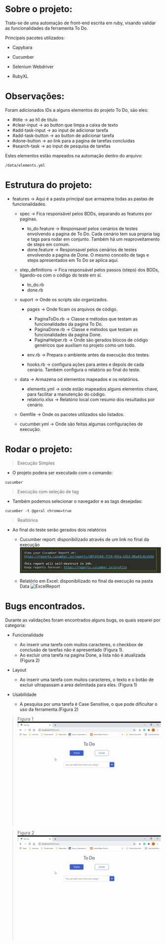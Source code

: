 # Sobre o projeto:

Trata-se de uma automação de front-end escrita em ruby, visando validar as funcionalidades da ferramenta To Do.

Principais pacotes utilizados:

- Capybara

- Cucumber

- Selenium Webdriver

- RubyXL


# Observações:

Foram adicionados IDs a alguns elementos do projeto To Do, são eles:

- #title -> ao h1 de titulo
- #clear-input -> ao button que limpa a caixa de texto
- #add-task-input -> ao input de adicionar tarefa
- #add-task-button -> ao button de adicionar tarefa
- #done-button -> ao link para a pagina de tarefas concluidas
- #search-task -> ao input de pesquisa de tarefas

Estes elementos estão mapeados na automação dentro do arquivo:
```
/data/elements.yml
```

# Estrutura do projeto:

- features -> Aqui é a pasta principal que armazena todas as pastas de funcionalidades.
  - spec -> Fica responsável pelos BDDs, separando as features por paginas.
    - to_do.feature -> Responsavel pelos cenários de testes envolvendo a pagina de To Do. Cada cenário tem sua propria tag e tags para rodar em conjunto. Também há um reaproveitamento de steps em comum.
    - done.feature -> Responsavel pelos cenários de testes envolvendo a pagina de Done. O mesmo conceito de tags e steps apresentados em To Do se aplica aqui.

  - step_definitions -> Fica responsável pelos passos (steps) dos BDDs, ligando-os com o código do teste em sí.
      - to_do.rb
      - done.rb

  - suport -> Onde os scripts são organizados.
    - pages -> Onde ficam os arquivos de código.
      - PaginaToDo.rb -> Classe e métodos que testam as funcionalidades da pagina To Do.
      - PaginaDone.rb -> Classe e métodos que testam as funcionalidades da pagina Done.
      - PaginaHelper.rb -> Onde são gerados blocos de código genéricos que auxiliam no projeto como um todo.

    - env.rb -> Prepara o ambiente antes da execução dos testes.
    - hooks.rb -> configura ações para antes e depois de cada cenário. Também configura o relatório ao final do teste.

  - data -> Armazena od elementos mapeados e os relatórios.
    - elements.yml -> onde estão mapeados alguns elementos chave, para facilitar a manutenção do código.
    - relatorio.xlsx -> Relatório local com resumo dos resultados por cenário.
  
  - Gemfile -> Onde os pacotes utilizados são listados.
  - cucumber.yml -> Onde são feitas algumas configurações de execução.

# Rodar o projeto:

> Execução Simples
- O projeto podera ser executado com o comando:
```
cucumber
```
> Execução com seleção de tag
- Também podemos selecionar o navegador e as tags desejadas:
```
cucumber -t @geral chrome=true
```

> Realtórios
- Ao final do teste serão gerados dois relatórios
  - Cucumber report: disponibilizado através de um link no final da execução
  ![CucumberReport](./images/cucumberreport.png)

  - Relatório em Excel: disponibilizado no final da execução na pasta Data
  ![ExcelReport](./images/excel.jpg)


# Bugs encontrados.

Durante as validações foram encontrados alguns bugs, os quais separei por categoria:

- Funcionalidade
  - Ao inserir uma tarefa com muitos caracteres, o checkbox de conclusão de tarefas não é apresentado (Figura 1).
  - Ao excluir uma tarefa na pagina Done, a lista não é atualizada (Figura 2)

- Layout
  - Ao inserir uma tarefa com muitos caracteres, o texto e o botão de excluir ultrapassam a area delimitada para eles. (Figura 1)

- Usabilidade
  - A pesquisa por uma tarefa é Case Sensitive, o que pode dificultar o uso da ferramenta.(Figura 2)

> Figura 1
![Figura1](./images/figura1.gif)

> Figura 2
![Figura2](./images/figura2.gif)
